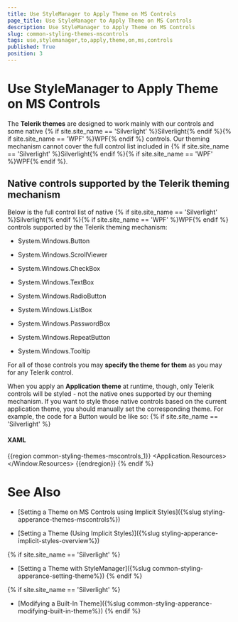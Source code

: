 ```yaml
---
title: Use StyleManager to Apply Theme on MS Controls
page_title: Use StyleManager to Apply Theme on MS Controls
description: Use StyleManager to Apply Theme on MS Controls
slug: common-styling-themes-mscontrols
tags: use,stylemanager,to,apply,theme,on,ms,controls
published: True
position: 3
---
```


# Use StyleManager to Apply Theme on MS Controls

 The __Telerik themes__ are designed to work mainly with our controls and some native {% if site.site_name == 'Silverlight' %}Silverlight{% endif %}{% if site.site_name == 'WPF' %}WPF{% endif %} controls. Our theming mechanism cannot cover the full control list included in {% if site.site_name == 'Silverlight' %}Silverlight{% endif %}{% if site.site_name == 'WPF' %}WPF{% endif %}.
    

## Native controls supported by the Telerik theming mechanism

Below is the full control list of native {% if site.site_name == 'Silverlight' %}Silverlight{% endif %}{% if site.site_name == 'WPF' %}WPF{% endif %} controls supported by the Telerik theming mechanism:
        

* System.Windows.Button
          

* System.Windows.ScrollViewer
          

* System.Windows.CheckBox
          

* System.Windows.TextBox
          

* System.Windows.RadioButton
          

* System.Windows.ListBox
          

* System.Windows.PasswordBox
          

* System.Windows.RepeatButton
          

* System.Windows.Tooltip
          

For all of those controls you may __specify the theme for them__ as you may for any Telerik control.

When you apply an __Application theme__ at runtime, though, only Telerik controls will be styled - not the native ones supported by our theming mechanism. If you want to style those native controls based on the current application theme, you should manually set the corresponding theme. For example, the code for a Button would be like so: {% if site.site_name == 'Silverlight' %}



#### __XAML__

{{region common-styling-themes-mscontrols_1}}
	<Application xmlns="http://schemas.microsoft.com/winfx/2006/xaml/presentation"
	             xmlns:x="http://schemas.microsoft.com/winfx/2006/xaml"
	             xmlns:telerik="http://schemas.telerik.com/2008/xaml/presentation"
	             x:Class="RadCalcTest.App">
	    <Application.Resources>
	        <Style TargetType="Button"/>
	    </Application.Resources>
	</Application>
	{{endregion}}





#### __C#__

{{region common-styling-themes-mscontrols_2}}
	public App()
      {
          this.Startup += this.Application_Startup;
          this.Exit += this.Application_Exit;
          this.UnhandledException += this.Application_UnhandledException;
          StyleManager.ApplicationTheme = new Windows7Theme();
          InitializeComponent();
         StyleManager.SetBasedOn(((Style)Current.Resources[typeof(Button)]), StyleManager.ApplicationTheme);
      }
	{{endregion}}



#### __VB.NET__

{{region common-styling-themes-mscontrols_3}}
    Public Sub New()
        Me.Startup += Me.Application_Startup
        Me.[Exit] += Me.Application_Exit
        Me.UnhandledException += Me.Application_UnhandledException
        StyleManager.ApplicationTheme = New Windows7Theme()
        InitializeComponent()
        StyleManager.SetBasedOn(DirectCast(Current.Resources(GetType(Button)), Style), StyleManager.ApplicationTheme)
    End Sub
	{{endregion}}

{% endif %}{% if site.site_name == 'WPF' %}



#### __XAML__

{{region common-styling-themes-mscontrols_4}}
	<Window.Resources>
		<telerik:Expression_DarkTheme x:Key="Theme" />
		<Style TargetType="Button">
	        <Setter Property="telerik:StyleManager.Theme" Value="{StaticResource Theme}"/>
	    </Style>
	</Window.Resources>
	{{endregion}}
{% endif %}

# See Also

 * [Setting a Theme on MS Controls using Implicit Styles]({%slug styling-apperance-themes-mscontrols%})

 * [Setting a Theme (Using  Implicit Styles)]({%slug styling-apperance-implicit-styles-overview%})

{% if site.site_name == 'Silverlight' %}
 * [Setting a Theme with StyleManager]({%slug common-styling-apperance-setting-theme%})
{% endif %}

{% if site.site_name == 'Silverlight' %}
 * [Modifying a Built-In Theme]({%slug common-styling-apperance-modifying-built-in-theme%})
{% endif %}
